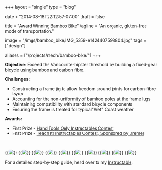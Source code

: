 +++
layout =    "single"
type =      "blog"

date = "2014-08-18T22:12:57-07:00"
draft =     false

title = "Award Winning Bamboo Bike"
tagline = "An organic, gluten-free mode of transportation."

image =     "/imgs/bamboo_bike/IMG_5359-e1424407598804.jpg"
tags =      ["design"]

aliases =   ["/projects/mech/bamboo-bike/"]
+++

<p><strong>Objective</strong>: Exceed the Vancourite-hipster threshold by building a fixed-gear bicycle using bamboo and carbon fibre.</p>

<p><strong>Challenges</strong>:</p>

<ul>
	<li style="text-align: left;">Constructing a frame jig to allow freedom around joints for carbon-fibre layup</li>
	<li style="text-align: left;">Accounting for the non-uniformity of bamboo poles at the frame lugs</li>
	<li style="text-align: left;">Maintaining compatibility with standard bicycle components</li>
	<li style="text-align: left;">Ensuring the frame is treated for typical"Wet" Coast weather</li>
</ul>
<p><strong>Awards:</strong></p>
<ul>
	<li>First Prize - <a href="http://www.instructables.com/contest/handtoolsonly/" target="_blank">Hand Tools Only Instructables Contest</a></li>
	<li>First Prize - <a href="http://www.instructables.com/contest/teachit/" target="_blank">Teach It! Instructables Contest, Sponsored by Dremel</a></li>
</ul>

<br>

{{<img caption="Track bicycle custom geometry." src="/imgs/bamboo_bike/Bike-frame-geometry-1024x567.png">}}
{{<img caption="Frame dimensions with tubes shown to determine the required cut lengths of bamboo." src="/imgs/bamboo_bike/Drawing-Bike-frame-dimensions-1024x680.png">}}
{{<img caption="Frame jig modeled in SolidWorks." src="/imgs/bamboo_bike/Bamboo-bike-in-jig-1-1024x572.jpg">}}
{{<img caption="Bamboo poles after heat treatment in the oven, preparing for the next heat treatment." src="/imgs/bamboo_bike/2013-09-15-14.21.10-1024x768.jpg">}}
{{<img caption="Dry fitting of bamboo poles after mitering." src="/imgs/bamboo_bike/05-IMG_3962.jpg">}}
{{<img caption="Bottom bracket junction with mitered bamboo." src="/imgs/bamboo_bike/07-IMG_3968.jpg">}}
{{<img caption="Slotted bamboo to fit the dropouts." src="/imgs/bamboo_bike/11-IMG_3985-1024x768.jpg">}}
{{<img caption="Frame wrapped, sanded, and ready for finishing details." src="/imgs/bamboo_bike/IMG_20140817_143412-1024x768.jpg">}}
{{<img caption="Applying the final touches to the bottom bracket." src="/imgs/bamboo_bike/IMG_20140817_153701-768x1024.jpg">}}
{{<img caption="Aaaand we're done!" src="/imgs/bamboo_bike/IMG_5364-1024x768.jpg">}}

<p>For a detailed step-by-step guide, head over to my <a href="http://www.instructables.com/id/Building-a-Carbon-Fibre-Bamboo-Bicycle-From-Scratc/" target="_blank">Instructable</a>.</p>
